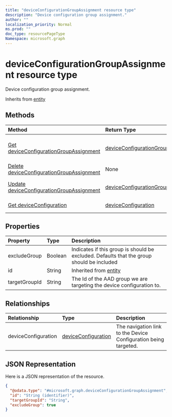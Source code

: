```yaml
---
title: "deviceConfigurationGroupAssignment resource type"
description: "Device configuration group assignment."
author: ""
localization_priority: Normal
ms.prod: ""
doc_type: resourcePageType
Namespace: microsoft.graph
---
```



# deviceConfigurationGroupAssignment resource type

Device configuration group assignment.


Inherits from [entity](../resources/entity.md)

## Methods
|Method|Return Type|Description|
|:---|:---|:---|
|[Get deviceConfigurationGroupAssignment](../api/deviceconfigurationgroupassignment-get.md)|[deviceConfigurationGroupAssignment](../resources/deviceConfigurationGroupAssignment.md)|Read properties and relationships of the [deviceConfigurationGroupAssignment](../resources/deviceconfigurationgroupassignment.md) object.|
|[Delete deviceConfigurationGroupAssignment](../api/deviceconfigurationgroupassignment-delete.md)|None|Deletes a [deviceConfigurationGroupAssignment](../resources/deviceconfigurationgroupassignment.md).|
|[Update deviceConfigurationGroupAssignment](../api/deviceconfigurationgroupassignment-update.md)|[deviceConfigurationGroupAssignment](../resources/deviceConfigurationGroupAssignment.md)|Update the properties of a [deviceConfigurationGroupAssignment](../resources/deviceconfigurationgroupassignment.md) object.|
|[Get deviceConfiguration](../api/deviceconfiguration-get.md)|[deviceConfiguration](../resources/deviceConfiguration.md)|Read properties and relationships of the [deviceConfiguration](../resources/deviceconfiguration.md) object.|

## Properties
|Property|Type|Description|
|:---|:---|:---|
|excludeGroup|Boolean|Indicates if this group is should be excluded. Defaults that the group should be included|
|id|String| Inherited from [entity](../resources/entity.md)|
|targetGroupId|String|The Id of the AAD group we are targeting the device configuration to.|

## Relationships
|Relationship|Type|Description|
|:---|:---|:---|
|deviceConfiguration|[deviceConfiguration](../resources/deviceConfiguration.md)|The navigation link to the Device Configuration being targeted.|

## JSON Representation
Here is a JSON representation of the resource.
<!-- {
  "blockType": "resource",
  "keyProperty": "id",
  "@odata.type": "microsoft.graph.deviceConfigurationGroupAssignment",
  "baseType": "microsoft.graph.entity",
  "openType": false
}
-->
``` json
{
  "@odata.type": "#microsoft.graph.deviceConfigurationGroupAssignment",
  "id": "String (identifier)",
  "targetGroupId": "String",
  "excludeGroup": true
}
```

